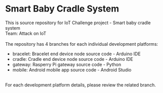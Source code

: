 # Smart Baby Cradle System
This is source repository for IoT Challenge project - Smart baby cradle system <br>
Team: Attack on IoT <br>
<br>
The repository has 4 branches for each individual development platforms:
- bracelet: Bracelet end device node source code - Arduino IDE
- cradle: Cradle end device node source code - Arduino IDE
- gateway: Rasperry Pi gateway source code - Python
- mobile: Android mobile app source code - Android Studio
<br>
For each development platform details, please review the related branch.
